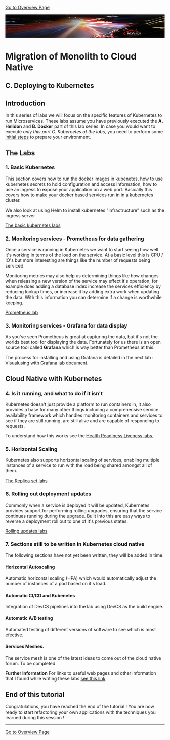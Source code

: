 [Go to Overview Page](../README.md)

![](../../../common/images/customer.logo2.png)

# Migration of Monolith to Cloud Native

## C. Deploying to Kubernetes 

## Introduction

In this series of labs we will focus on the specific features of Kubernetes to run Microservices.  These labs assume you have previously executed the **A. Helidon** and **B. Docker** part of this lab series.  In case you would want to execute *only this part C. Kubernetes of the labs,* you need to perform some [initial steps](../ManualSetup/HelidonSetup.md) to prepare your environment.

## The Labs

### 1. Basic Kubernetes
This section covers how to run the docker images in kubenetes, how to use kubernetes secrets to hold configuration and access information, how to use an ingress to expose your application on a web port. Basically this covers how to make your docker based services run in in a kubernetes cluster.

We also look at using Helm to install kubernetes "infractructure" such as the ingress server

[The basic kubernetes labs](base-kubernetes/KubernetesBaseLabs.md)



### 2. Monitoring services -  Prometheus for data gathering
Once a service is running in Kubernetes we want to start seeing how well it's working in terms of the load on the service. At a basic level this is CPU / IO's but more interesting are things like the number of requests being serviced.

Monitoring metrics may also help us determining things like how changes when releasing a new version of the service may effect it's operation, for example does adding a database index increase the services efficiency by reducing lookup times, or increase it by adding extra work when updating the data. With this information you can determine if a change is worthwhile keeping.

[Prometheus lab](monitoring-kubernetes/MonitoringWithPrometheusLab.md)

### 3. Monitoring services - Grafana for data display
As you've seen Prometheus is great at capturing the data, but it's not the worlds best tool for displaying the data. Fortunately for us there is an open source tool called **Grafana** which is way better than Prometheus at this.

The process for installing and using Grafana is detailed in the next lab :  
[Visualusing with Grafana lab document.](monitoring-kubernetes/VisualizingWithGrafanaLab.md)






## Cloud Native with Kubernetes


### 4. Is it running, and what to do if it isn't

Kubernetes doesn't just provide a platform to run containers in, it also provides a base for many other things including a comprehensive service availability framework which handles monitoring containers and services to see if they are still running, are still alive and are capable of responding to requests.

To understand how this works see the [Health Readiness Liveness labs.](cloud-native-labs/Health-readiness-liveness/Health-liveness-readiness.md)



### 5. Horizontal Scaling

Kubernetes also supports horizontal scaling of services, enabling multiple instances of a service to run with the load being shared amongst all of them.

[The Replica set labs](cloud-native-labs/Horizontal-scaling/Horizontal-scaling.md) 



### 6. Rolling out deployment updates

Commonly when a service is deployed it will be updated, Kubernetes provides support for performing rolling upgrades, ensuring that the service continues running during the upgrade. Built into this are easy ways to reverse a deployment roll out to one of it's previous states.

[Rolling updates labs](cloud-native-labs/Rolling-updates/Rolling-updates.md)




### 7. Sections still to be written in Kubernetes cloud native

The following sections have not yet been written, they will be added in time.

#### Horizontal Autoscaling

Automatic horizontal scaling (HPA) which would automatically adjust the number of instances of a pod based on it's load.

#### Automatic CI/CD and Kubenetes

Integration of DevCS pipelines into the lab using DevCS as the build engine.

#### Automatic A/B testing

Automated testing of different versions of software to see which is most efective.

#### Services Meshes.

The service mesh is one of the latest ideas to come out of the cloud native forum.
To be completed







**Further Information**
For links to useful web pages and other information that I found while writing these labs [see this link](further-information/further-information.md)



## End of this tutorial

Congratulations, you have reached the end of the tutorial !  You are now ready to start refactoring your own applications with the techniques you learned during this session !



------

[Go to Overview Page](../README.md)
